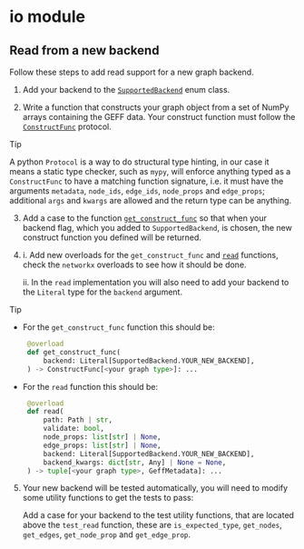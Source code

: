 # io module

## Read from a new backend

Follow these steps to add read support for a new graph backend.

1. Add your backend to the [`SupportedBackend`](supported_backends.py#L4) enum class.

2. Write a function that constructs your graph object from a set of NumPy arrays containing the GEFF data. Your construct function must follow the [`ConstructFunc`](read.py#L21) protocol.

> [!TIP]
> A python `Protocol` is a way to do structural type hinting, in our case it means a static type checker, such as `mypy`, will enforce anything typed as a `ConstructFunc` to have a matching function signature, i.e. it must have the arguments `metadata`, `node_ids`, `edge_ids`, `node_props` and `edge_props`; additional `args` and `kwargs` are allowed and the return type can be anything.

3. Add a case to the function [`get_construct_func`](read.py#L65) so that when your backend flag, which you added to `SupportedBackend`, is chosen, the new construct function you defined will be returned.

4. i. Add new overloads for the `get_construct_func` and [`read`](read.py#L107) functions, check the `networkx` overloads to see how it should be done. 
    
    ii. In the `read` implementation you will also need to add your backend to the `Literal` type for the `backend` argument.

> [!TIP]
> - For the `get_construct_func` function this should be:
>   ```python
>    @overload
>    def get_construct_func(
>        backend: Literal[SupportedBackend.YOUR_NEW_BACKEND],
>    ) -> ConstructFunc[<your graph type>]: ...
>   ```
> - For the `read` function this should be:
>   ```python
>    @overload
>    def read(
>        path: Path | str,
>        validate: bool,
>        node_props: list[str] | None,
>        edge_props: list[str] | None,
>        backend: Literal[SupportedBackend.YOUR_NEW_BACKEND],
>        backend_kwargs: dict[str, Any] | None = None,
>    ) -> tuple[<your graph type>, GeffMetadata]: ...
>   ```

5. Your new backend will be tested automatically, you will need to modify some utility functions to get the tests to pass:

    Add a case for your backend to the test utility functions, that are located above the `test_read` function, these are `is_expected_type`, `get_nodes`, `get_edges`, `get_node_prop` and `get_edge_prop`.

